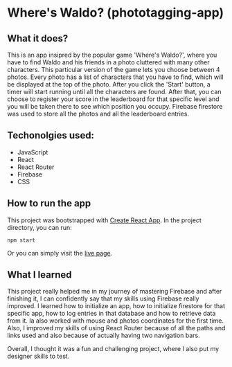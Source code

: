 # Where's Waldo? (phototagging-app)
## What it does?
This is an app insipred by the popular game 'Where's Waldo?', where you have to find Waldo and his friends in a photo cluttered with many other characters. This particular version of the game lets you choose between 4 photos. Every photo has a list of characters that you have to find, which will be displayed at the top of the photo. After you click the 'Start' button, a timer will start running until all the characters are found. After that, you can choose to register your score in the leaderboard for that specific level and you will be taken there to see which position you occupy. Firebase firestore was used to store all the photos and all the leaderboard entries.
## Techonolgies used:
* JavaScript
* React
* React Router
* Firebase
* CSS
## How to run the app
This project was bootstrapped with [Create React App](https://github.com/facebook/create-react-app). In the project directory, you can run:
```
npm start
```
Or you can simply visit the [live page](https://anabargau.github.io/phototagging-app/).
## What I learned
This project really helped me in my journey of mastering Firebase and after finishing it, I can confidently say that my skills using Firebase really improved. I learned how to initialize an app, how to initialize firestore for that specific app, how to log entries in that database and how to retrieve data from it. Ia also worked with mouse and photos coordinates for the first time.
Also, I improved my skills of using React Router because of all the paths and links used and also because of actually having two navigation bars. 

Overall, I thought it was a fun and challenging project, where I also put my designer skills to test.
